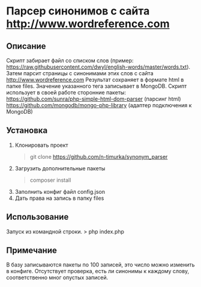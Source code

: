 ﻿# Парсер синонимов с сайта http://www.wordreference.com

## Описание
Скрипт забирает файл со списком слов (пример: https://raw.githubusercontent.com/dwyl/english-words/master/words.txt). 
Затем парсит страницы с синонимами этих слов с сайта http://www.wordreference.com
Результат сохраняет в формате html в папке files.
Значение указанного тега записывает в MongoDB.
Скрипт использует в своей работе сторонние пакеты:
https://github.com/sunra/php-simple-html-dom-parser (парсинг html)
https://github.com/mongodb/mongo-php-library (адаптер подключения к MongoDB)

## Установка
1. Клонировать проект
    > git clone https://github.com/n-timurka/synonym_parser
2. Загрузить дополнительные пакеты
    > composer install
3. Заполнить конфиг файл config.json
4. Дать права на запись в папку files

## Использование
Запуск из командной строки.
    > php index.php

## Примечание
В базу записываются пакеты по 100 записей, это число можно изменить в конфиге. Отсутствует проверка, есть ли синонимы к каждому слову, соответственно мног опустых записей.